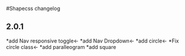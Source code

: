 #Shapecss changelog

## 2.0.1
*add Nav responsive toggle<-
*add Nav Dropdown<-
*add circle<-
*Fix circle class<-
*add paralleogram
*add square